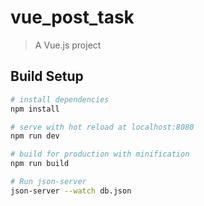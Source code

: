 # vue_post_task

> A Vue.js project

## Build Setup

```bash
# install dependencies
npm install

# serve with hot reload at localhost:8080
npm run dev

# build for production with minification
npm run build

# Run json-server
json-server --watch db.json
```

